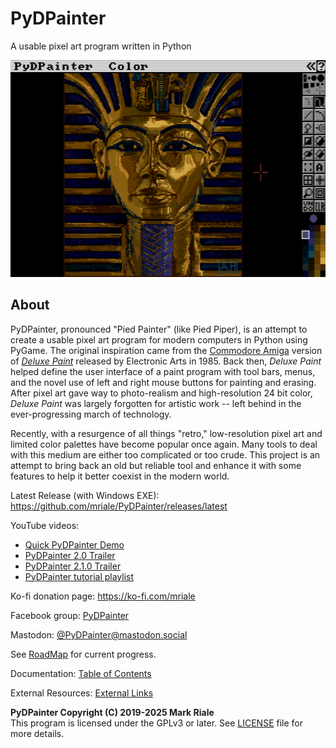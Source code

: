 # PyDPainter

A usable pixel art program written in Python

![screenshot](pydpainter-screenshot.png)

## About

PyDPainter, pronounced "Pied Painter" (like Pied Piper), is an attempt to create a usable pixel art program for modern computers in Python using PyGame.
The original inspiration came from the [Commodore Amiga](https://en.wikipedia.org/wiki/Amiga)
version of [*Deluxe Paint*](https://en.wikipedia.org/wiki/Deluxe_Paint) released by Electronic Arts in 1985.
Back then, *Deluxe Paint* helped define the user interface of a paint program with tool bars, menus, and the
novel use of left and right mouse buttons for painting and erasing. After pixel art gave way to photo-realism and
high-resolution 24 bit color, *Deluxe Paint* was largely forgotten for artistic work -- left behind
in the ever-progressing march of technology.

Recently, with a resurgence of all things "retro," low-resolution pixel art and limited color palettes
have become popular once again. Many tools to deal with this medium are either too complicated
or too crude. This project is an attempt to bring back an old but reliable tool and
enhance it with some features to help it better coexist in the modern world.

Latest Release (with Windows EXE): https://github.com/mriale/PyDPainter/releases/latest

YouTube videos:
* [Quick PyDPainter Demo](https://youtu.be/XwagsCdMj74)
* [PyDPainter 2.0 Trailer](https://youtu.be/l385Z7_CRB0)
* [PyDPainter 2.1.0 Trailer](https://youtu.be/xbe3t0TKU3g)
* [PyDPainter tutorial playlist](https://www.youtube.com/playlist?list=PLhgHYZ9fWyHjocfn8Syo3kfIXT5irI-GC)

Ko-fi donation page:
https://ko-fi.com/mriale

Facebook group: [PyDPainter](https://www.facebook.com/groups/583338860398152/?ref=share)

Mastodon: [@PyDPainter@mastodon.social](https://mastodon.social/@PyDPainter)

See [RoadMap](https://github.com/mriale/PyDPainter/wiki/RoadMap) for current progress.

Documentation: [Table of Contents](docs/TOC.md)

External Resources: [External Links](docs/links.md)

**PyDPainter Copyright (C) 2019-2025 Mark Riale**<br>
This program is licensed under the GPLv3 or later. See [LICENSE](LICENSE) file for more details.
